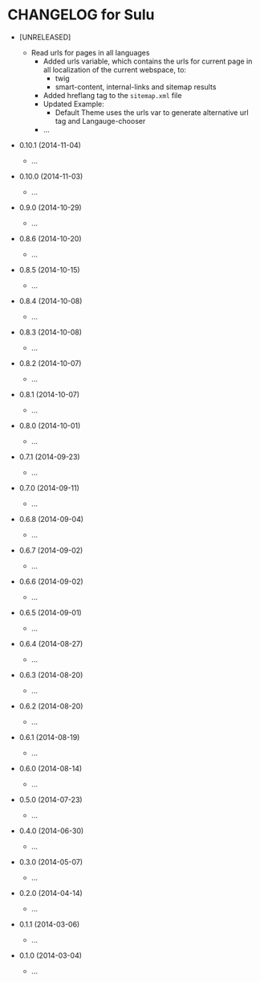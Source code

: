CHANGELOG for Sulu
==================

* [UNRELEASED]

  * Read urls for pages in all languages
    * Added urls variable, which contains the urls for current page in all localization of the current webspace, to:
      * twig 
      * smart-content, internal-links and sitemap results
    * Added hreflang tag to the `sitemap.xml` file
    * Updated Example:
      * Default Theme uses the urls var to generate alternative url tag and Langauge-chooser
    * ...

* 0.10.1 (2014-11-04)

    * ...

* 0.10.0 (2014-11-03)

    * ...

* 0.9.0 (2014-10-29)

    * ...

* 0.8.6 (2014-10-20)

    * ...

* 0.8.5 (2014-10-15)

    * ...

* 0.8.4 (2014-10-08)

    * ...

* 0.8.3 (2014-10-08)

    * ...

* 0.8.2 (2014-10-07)

    * ...

* 0.8.1 (2014-10-07)

    * ...

* 0.8.0 (2014-10-01)

    * ...

* 0.7.1 (2014-09-23)

    * ...

* 0.7.0 (2014-09-11)

    * ...

* 0.6.8 (2014-09-04)

    * ...

* 0.6.7 (2014-09-02)

    * ...

* 0.6.6 (2014-09-02)

    * ...

* 0.6.5 (2014-09-01)

    * ...

* 0.6.4 (2014-08-27)

    * ...

* 0.6.3 (2014-08-20)

    * ...

* 0.6.2 (2014-08-20)

    * ...

* 0.6.1 (2014-08-19)

    * ...

* 0.6.0 (2014-08-14)

    * ...

* 0.5.0 (2014-07-23)

    * ...

* 0.4.0 (2014-06-30)

    * ...

* 0.3.0 (2014-05-07)

    * ...

* 0.2.0 (2014-04-14)

    * ...

* 0.1.1 (2014-03-06)

    * ...

* 0.1.0 (2014-03-04)

    * ...
